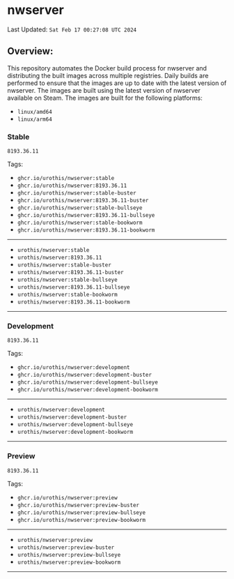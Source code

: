 # <b>nwserver</b>

Last Updated: `Sat Feb 17 00:27:08 UTC 2024`

## Overview:
This repository automates the Docker build process for nwserver and distributing the built images across multiple registries. Daily builds are performed to ensure that the images are up to date with the latest version of nwserver. The images are built using the latest version of nwserver available on Steam.
The images are built for the following platforms:

- `linux/amd64`
- `linux/arm64`

### Stable
`8193.36.11`

Tags: 

- `ghcr.io/urothis/nwserver:stable`
- `ghcr.io/urothis/nwserver:8193.36.11`
- `ghcr.io/urothis/nwserver:stable-buster`
- `ghcr.io/urothis/nwserver:8193.36.11-buster`
- `ghcr.io/urothis/nwserver:stable-bullseye`
- `ghcr.io/urothis/nwserver:8193.36.11-bullseye`
- `ghcr.io/urothis/nwserver:stable-bookworm`
- `ghcr.io/urothis/nwserver:8193.36.11-bookworm`
---
- `urothis/nwserver:stable`
- `urothis/nwserver:8193.36.11`
- `urothis/nwserver:stable-buster`
- `urothis/nwserver:8193.36.11-buster`
- `urothis/nwserver:stable-bullseye`
- `urothis/nwserver:8193.36.11-bullseye`
- `urothis/nwserver:stable-bookworm`
- `urothis/nwserver:8193.36.11-bookworm`
---

### Development
`8193.36.11`

Tags: 

- `ghcr.io/urothis/nwserver:development`
- `ghcr.io/urothis/nwserver:development-buster`
- `ghcr.io/urothis/nwserver:development-bullseye`
- `ghcr.io/urothis/nwserver:development-bookworm`
---
- `urothis/nwserver:development`
- `urothis/nwserver:development-buster`
- `urothis/nwserver:development-bullseye`
- `urothis/nwserver:development-bookworm`
---

### Preview
`8193.36.11`

Tags: 

- `ghcr.io/urothis/nwserver:preview`
- `ghcr.io/urothis/nwserver:preview-buster`
- `ghcr.io/urothis/nwserver:preview-bullseye`
- `ghcr.io/urothis/nwserver:preview-bookworm`
---
- `urothis/nwserver:preview`
- `urothis/nwserver:preview-buster`
- `urothis/nwserver:preview-bullseye`
- `urothis/nwserver:preview-bookworm`
---
